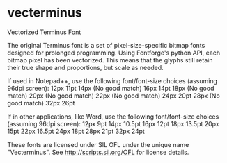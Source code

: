 # vecterminus
Vectorized Terminus Font

The original Terminus font is a set of pixel-size-specific bitmap fonts designed for prolonged programming. Using Fontforge's python API, each bitmap pixel has been vectorized. This means that the glyphs still retain their true shape and proportions, but scale as needed.

If used in Notepad++, use the following font/font-size choices (assuming 96dpi screen):
12px    11pt
14px    (No good match)
16px    14pt
18px    (No good match)
20px    (No good match)
22px    (No good match)
24px    20pt
28px    (No good match)
32px    26pt

If in other applications, like Word, use the following font/font-size choices (assuming 96dpi screen):
12px    9pt
14px    10.5pt
16px    12pt
18px    13.5pt
20px    15pt
22px    16.5pt
24px    18pt
28px    21pt
32px    24pt

These fonts are licensed under SIL OFL under the unique name "Vecterminus". See http://scripts.sil.org/OFL for license details.
